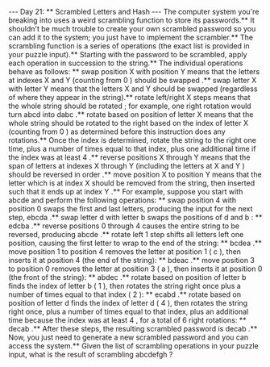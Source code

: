 --- Day 21: ** Scrambled Letters and Hash ---
The computer system you're breaking into uses a
weird scrambling function
to store its passwords.** It shouldn't be much trouble to create your own scrambled password so you can add it to the system; you just have to implement the scrambler.**
The scrambling function is a series of operations (the exact list is provided in your puzzle input).** Starting with the password to be scrambled, apply each operation in succession to the string.** The individual operations behave as follows: **
swap position X with position Y
means that the letters at indexes
X
and
Y
(counting from
0
) should be
swapped
.**
swap letter X with letter Y
means that the letters
X
and
Y
should be
swapped
(regardless of where they appear in the string).**
rotate left/right X steps
means that the whole string should be
rotated
; for example, one right rotation would turn
abcd
into
dabc
.**
rotate based on position of letter X
means that the whole string should be
rotated to the right
based on the
index
of letter
X
(counting from
0
) as determined
before
this instruction does any rotations.**  Once the index is determined, rotate the string to the right one time, plus a number of times equal to that index, plus one additional time if the index was at least
4
.**
reverse positions X through Y
means that the span of letters at indexes
X
through
Y
(including the letters at
X
and
Y
) should be
reversed in order
.**
move position X to position Y
means that the letter which is at index
X
should be
removed
from the string, then
inserted
such that it ends up at index
Y
.**
For example, suppose you start with
abcde
and perform the following operations: **
swap position 4 with position 0
swaps the first and last letters, producing the input for the next step,
ebcda
.**
swap letter d with letter b
swaps the positions of
d
and
b
: **
edcba
.**
reverse positions 0 through 4
causes the entire string to be reversed, producing
abcde
.**
rotate left 1 step
shifts all letters left one position, causing the first letter to wrap to the end of the string: **
bcdea
.**
move position 1 to position 4
removes the letter at position
1
(
c
), then inserts it at position
4
(the end of the string): **
bdeac
.**
move position 3 to position 0
removes the letter at position
3
(
a
), then inserts it at position
0
(the front of the string): **
abdec
.**
rotate based on position of letter b
finds the index of letter
b
(
1
), then rotates the string right once plus a number of times equal to that index (
2
): **
ecabd
.**
rotate based on position of letter d
finds the index of letter
d
(
4
), then rotates the string right once, plus a number of times equal to that index, plus an additional time because the index was at least
4
, for a total of
6
right rotations: **
decab
.**
After these steps, the resulting scrambled password is
decab
.**
Now, you just need to generate a new scrambled password and you can access the system.** Given the list of scrambling operations in your puzzle input,
what is the result of scrambling
abcdefgh
?
